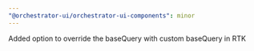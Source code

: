 ```yaml
---
"@orchestrator-ui/orchestrator-ui-components": minor
---
```


Added option to override the baseQuery with custom baseQuery in RTK
